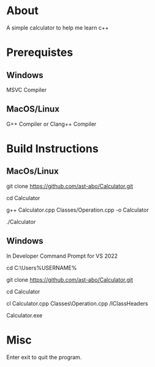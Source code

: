 # About
A simple calculator to help me learn c++

# Prerequistes

## Windows
MSVC Compiler

## MacOS/Linux
G++ Compiler or Clang++ Compiler

# Build Instructions
## MacOs/Linux
git clone https://github.com/ast-abo/Calculator.git

cd Calculator

g++ Calculator.cpp Classes/Operation.cpp -o Calculator

./Calculator

## Windows

In Developer Command Prompt for VS 2022

cd C:\Users\%USERNAME%

git clone https://github.com/ast-abo/Calculator.git

cd Calculator

cl Calculator.cpp Classes\Operation.cpp /IClassHeaders

Calculator.exe

# Misc

Enter exit to quit the program.

